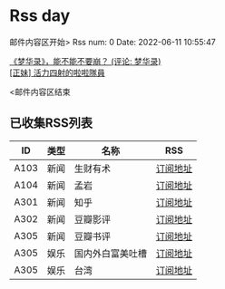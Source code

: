 # Rss day

邮件内容区开始>
Rss num: 0  Date: 2022-06-11 10:55:47 <br/>

<a href='https://movie.douban.com/review/14449415/'>《梦华录》，能不能不要崩？ (评论: 梦华录)</a><br/>
<a href='https://www.ptt.cc/bbs/Beauty/M.1654911516.A.FCA.html'>[正妹] 活力四射的啦啦隊員</a><br/>


<邮件内容区结束

## 已收集RSS列表

| ID | 类型 | 名称  | RSS  |
| -- | -- | -- | -- | 
| A103  | 新闻 | 生财有术 | [订阅地址](https://scys.info/feed) |
| A104  | 新闻 | 孟岩  | [订阅地址](https://feedpress.me/wx-dreamytalks) |
| A301  | 新闻 | 知乎 | [订阅地址](https://www.zhihu.com/rss) |
| A302  | 新闻 | 豆瓣影评 | [订阅地址](https://www.douban.com/feed/review/movie) |
| A305  | 新闻 | 豆瓣书评 | [订阅地址](https://www.douban.com/feed/review/book) |
| A305  | 娱乐 | 国内外白富美吐槽 | [订阅地址](http://rsshub.v2fy.com:1200/weibo/user/5323541229) |
| A305  | 娱乐 | 台湾 | [订阅地址](https://www.ptt.cc/atom/beauty.xml) |
